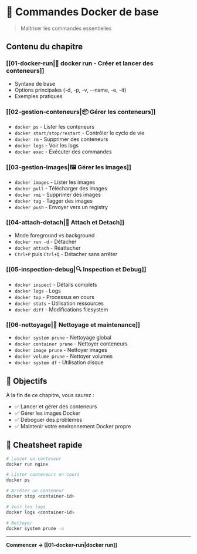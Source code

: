 # 🔧 Commandes Docker de base

> Maîtriser les commandes essentielles

## Contenu du chapitre

### [[01-docker-run|🚀 docker run - Créer et lancer des conteneurs]]
- Syntaxe de base
- Options principales (-d, -p, -v, --name, -e, -it)
- Exemples pratiques

### [[02-gestion-conteneurs|📦 Gérer les conteneurs]]
- `docker ps` - Lister les conteneurs
- `docker start/stop/restart` - Contrôler le cycle de vie
- `docker rm` - Supprimer des conteneurs
- `docker logs` - Voir les logs
- `docker exec` - Exécuter des commandes

### [[03-gestion-images|🖼️ Gérer les images]]
- `docker images` - Lister les images
- `docker pull` - Télécharger des images
- `docker rmi` - Supprimer des images
- `docker tag` - Tagger des images
- `docker push` - Envoyer vers un registry

### [[04-attach-detach|🔌 Attach et Detach]]
- Mode foreground vs background
- `docker run -d` - Détacher
- `docker attach` - Réattacher
- `Ctrl+P` puis `Ctrl+Q` - Détacher sans arrêter

### [[05-inspection-debug|🔍 Inspection et Debug]]
- `docker inspect` - Détails complets
- `docker logs` - Logs
- `docker top` - Processus en cours
- `docker stats` - Utilisation ressources
- `docker diff` - Modifications filesystem

### [[06-nettoyage|🧹 Nettoyage et maintenance]]
- `docker system prune` - Nettoyage global
- `docker container prune` - Nettoyer conteneurs
- `docker image prune` - Nettoyer images
- `docker volume prune` - Nettoyer volumes
- `docker system df` - Utilisation disque

## 🎯 Objectifs

À la fin de ce chapitre, vous saurez :
- ✅ Lancer et gérer des conteneurs
- ✅ Gérer les images Docker
- ✅ Déboguer des problèmes
- ✅ Maintenir votre environnement Docker propre

## 📝 Cheatsheet rapide

```bash
# Lancer un conteneur
docker run nginx

# Lister conteneurs en cours
docker ps

# Arrêter un conteneur
docker stop <container-id>

# Voir les logs
docker logs <container-id>

# Nettoyer
docker system prune -a
```

---

**Commencer → [[01-docker-run|docker run]]**
